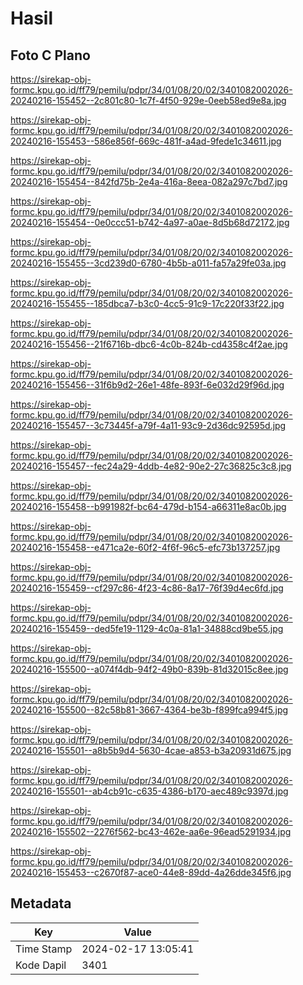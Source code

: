 # Hasil

## Foto C Plano

https://sirekap-obj-formc.kpu.go.id/ff79/pemilu/pdpr/34/01/08/20/02/3401082002026-20240216-155452--2c801c80-1c7f-4f50-929e-0eeb58ed9e8a.jpg

https://sirekap-obj-formc.kpu.go.id/ff79/pemilu/pdpr/34/01/08/20/02/3401082002026-20240216-155453--586e856f-669c-481f-a4ad-9fede1c34611.jpg

https://sirekap-obj-formc.kpu.go.id/ff79/pemilu/pdpr/34/01/08/20/02/3401082002026-20240216-155454--842fd75b-2e4a-416a-8eea-082a297c7bd7.jpg

https://sirekap-obj-formc.kpu.go.id/ff79/pemilu/pdpr/34/01/08/20/02/3401082002026-20240216-155454--0e0ccc51-b742-4a97-a0ae-8d5b68d72172.jpg

https://sirekap-obj-formc.kpu.go.id/ff79/pemilu/pdpr/34/01/08/20/02/3401082002026-20240216-155455--3cd239d0-6780-4b5b-a011-fa57a29fe03a.jpg

https://sirekap-obj-formc.kpu.go.id/ff79/pemilu/pdpr/34/01/08/20/02/3401082002026-20240216-155455--185dbca7-b3c0-4cc5-91c9-17c220f33f22.jpg

https://sirekap-obj-formc.kpu.go.id/ff79/pemilu/pdpr/34/01/08/20/02/3401082002026-20240216-155456--21f6716b-dbc6-4c0b-824b-cd4358c4f2ae.jpg

https://sirekap-obj-formc.kpu.go.id/ff79/pemilu/pdpr/34/01/08/20/02/3401082002026-20240216-155456--31f6b9d2-26e1-48fe-893f-6e032d29f96d.jpg

https://sirekap-obj-formc.kpu.go.id/ff79/pemilu/pdpr/34/01/08/20/02/3401082002026-20240216-155457--3c73445f-a79f-4a11-93c9-2d36dc92595d.jpg

https://sirekap-obj-formc.kpu.go.id/ff79/pemilu/pdpr/34/01/08/20/02/3401082002026-20240216-155457--fec24a29-4ddb-4e82-90e2-27c36825c3c8.jpg

https://sirekap-obj-formc.kpu.go.id/ff79/pemilu/pdpr/34/01/08/20/02/3401082002026-20240216-155458--b991982f-bc64-479d-b154-a66311e8ac0b.jpg

https://sirekap-obj-formc.kpu.go.id/ff79/pemilu/pdpr/34/01/08/20/02/3401082002026-20240216-155458--e471ca2e-60f2-4f6f-96c5-efc73b137257.jpg

https://sirekap-obj-formc.kpu.go.id/ff79/pemilu/pdpr/34/01/08/20/02/3401082002026-20240216-155459--cf297c86-4f23-4c86-8a17-76f39d4ec6fd.jpg

https://sirekap-obj-formc.kpu.go.id/ff79/pemilu/pdpr/34/01/08/20/02/3401082002026-20240216-155459--ded5fe19-1129-4c0a-81a1-34888cd9be55.jpg

https://sirekap-obj-formc.kpu.go.id/ff79/pemilu/pdpr/34/01/08/20/02/3401082002026-20240216-155500--a074f4db-94f2-49b0-839b-81d32015c8ee.jpg

https://sirekap-obj-formc.kpu.go.id/ff79/pemilu/pdpr/34/01/08/20/02/3401082002026-20240216-155500--82c58b81-3667-4364-be3b-f899fca994f5.jpg

https://sirekap-obj-formc.kpu.go.id/ff79/pemilu/pdpr/34/01/08/20/02/3401082002026-20240216-155501--a8b5b9d4-5630-4cae-a853-b3a20931d675.jpg

https://sirekap-obj-formc.kpu.go.id/ff79/pemilu/pdpr/34/01/08/20/02/3401082002026-20240216-155501--ab4cb91c-c635-4386-b170-aec489c9397d.jpg

https://sirekap-obj-formc.kpu.go.id/ff79/pemilu/pdpr/34/01/08/20/02/3401082002026-20240216-155502--2276f562-bc43-462e-aa6e-96ead5291934.jpg

https://sirekap-obj-formc.kpu.go.id/ff79/pemilu/pdpr/34/01/08/20/02/3401082002026-20240216-155453--c2670f87-ace0-44e8-89dd-4a26dde345f6.jpg


## Metadata

| Key        | Value               |
| ---------- | ------------------- |
| Time Stamp | 2024-02-17 13:05:41 |
| Kode Dapil | 3401                |



